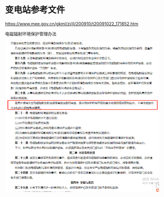 # 变电站参考文件

https://www.mee.gov.cn/gkml/zj/jl/200910/t20091022_171852.htm

电磁辐射环境保护管理办法

![image-20210524103615814](../../pictures/变电站/image-20210524103615814.png)